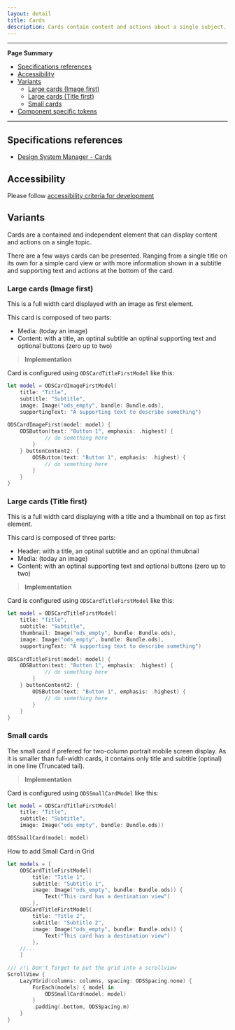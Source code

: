 ```yaml
---
layout: detail
title: Cards
description: Cards contain content and actions about a single subject.
---
```


---

**Page Summary**

* [Specifications references](#specifications-references)
* [Accessibility](#accessibility)
* [Variants](#variants)
    * [Large cards (Image first)](#large-cards-image-first)
    * [Large cards (Title first)](#large-cards-title-first)
    * [Small cards](#small-cards)
* [Component specific tokens](#component-specific-tokens)

---

## Specifications references

- [Design System Manager - Cards](https://system.design.orange.com/0c1af118d/p/66bac5-cards/b/1591fb)

## Accessibility

Please follow [accessibility criteria for development](https://a11y-guidelines.orange.com/en/mobile/ios/)

## Variants

Cards are a contained and independent element that can display content and actions on a single topic.

There are a few ways cards can be presented. Ranging from a single title on its own for a simple card view or with more information shown in a subtitle and supporting text and actions at the bottom of the card.


### Large cards (Image first)

This is a full width card displayed with an image as first element.

This card is composed of two parts:
- Media: (today an image)
- Content: with a title, an optinal subtitle an optinal supporting text and optional buttons (zero up to two)

> **Implementation**

Card is configured using `ODSCardTitleFirstModel` like this:

```swift
let model = ODSCardImageFirstModel(
    title: "Title",
    subtitle: "Subtitle",
    image: Image("ods_empty", bundle: Bundle.ods),
    supportingText: "A supporting text to describe something")
    
ODSCardImageFirst(model: model) {
    ODSButton(text: "Button 1", emphasis: .highest) {
            // do something here
        }
    } buttonContent2: {
        ODSButton(text: "Button 1", emphasis: .highest) {
            // do something here
        } 
    }
}
```

### Large cards (Title first)

This is a full width card displaying with a title and a thumbnail on top as first element.

This card is composed of three parts:
- Header: with a title, an optinal subtitle and an optinal thmubnail
- Media: (today an image)
- Content: with an optinal supporting text and optional buttons (zero up to two)

> **Implementation**

Card is configured using `ODSCardTitleFirstModel` like this:

```swift
let model = ODSCardTitleFirstModel(
    title: "Title",
    subtitle: "Subtitle",
    thumbnail: Image("ods_empty", bundle: Bundle.ods),
    image: Image("ods_empty", bundle: Bundle.ods),
    supportingText: "A supporting text to describe something")
    
ODSCardTitleFirst(model: model) {
    ODSButton(text: "Button 1", emphasis: .highest) {
            // do something here
        }
    } buttonContent2: {
        ODSButton(text: "Button 1", emphasis: .highest) {
            // do something here
        } 
    }
}
```

### Small cards

The small card if prefered for two-column portrait mobile screen display.
As it is smaller than full-width cards, it contains only title and subtitle (optinal) in one line (Truncated tail).

> **Implementation**

Card is configured using `ODSSmallCardModel` like this:

```swift
let model = ODSCardTitleFirstModel(
    title: "Title",
    subtitle: "Subtitle",
    image: Image("ods_empty", bundle: Bundle.ods)) 

ODSSmallCard(model: model)
```

How to add Small Card in Grid 

```swift
let models = [
    ODSCardTitleFirstModel(
        title: "Title 1",
        subtitle: "Subtitle 1",
        image: Image("ods_empty", bundle: Bundle.ods)) { 
            Text("This card has a destination view")
        },
    ODSCardTitleFirstModel(
        title: "Title 2",
        subtitle: "Subtitle 2",
        image: Image("ods_empty", bundle: Bundle.ods)) { 
            Text("This card has a destination view")
        },
    //...
    ]

/// /!\ Don't forget to put the grid into a scrollview
ScrollView {
    LazyVGrid(columns: columns, spacing: ODSSpacing.none) {
        ForEach(models) { model in
            ODSSmallCard(model: model)
        }
        .padding(.bottom, ODSSpacing.m)
    }
}
 
```

 



